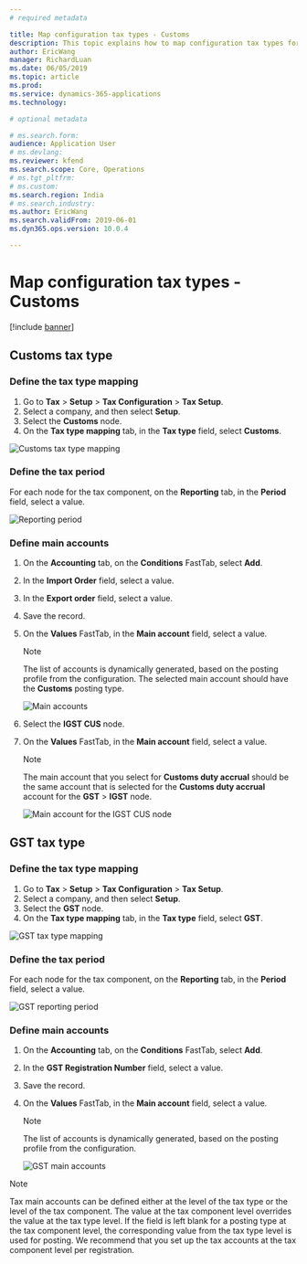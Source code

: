 ```yaml
---
# required metadata

title: Map configuration tax types - Customs
description: This topic explains how to map configuration tax types for customs.
author: EricWang
manager: RichardLuan
ms.date: 06/05/2019
ms.topic: article
ms.prod: 
ms.service: dynamics-365-applications
ms.technology: 

# optional metadata

# ms.search.form: 
audience: Application User
# ms.devlang: 
ms.reviewer: kfend
ms.search.scope: Core, Operations
# ms.tgt_pltfrm: 
# ms.custom: 
ms.search.region: India
# ms.search.industry: 
ms.author: EricWang
ms.search.validFrom: 2019-06-01
ms.dyn365.ops.version: 10.0.4

---
```


# Map configuration tax types - Customs

[!include [banner](../includes/banner.md)]

## Customs tax type 

### Define the tax type mapping

1. Go to **Tax** \> **Setup** \> **Tax Configuration** \> **Tax Setup**.
2. Select a company, and then select **Setup**.
3. Select the **Customs** node.
4. On the **Tax type mapping** tab, in the **Tax type** field, select **Customs**.

![Customs tax type mapping](media/custom-duty.png)

### Define the tax period

For each node for the tax component, on the **Reporting** tab, in the **Period** field, select a value.

![Reporting period](media/reporting-period.png)

### Define main accounts

1. On the **Accounting** tab, on the **Conditions** FastTab, select **Add**.
2. In the **Import Order** field, select a value.
3. In the **Export order** field, select a value.
4. Save the record.
5. On the **Values** FastTab, in the **Main account** field, select a value.

    > [!NOTE]
    > The list of accounts is dynamically generated, based on the posting profile from the configuration. The selected main account should have the **Customs** posting type.

    ![Main accounts](media/main-accounts.png)

6. Select the **IGST CUS** node.
7. On the **Values** FastTab, in the **Main account** field, select a value.

    > [!NOTE]
    > The main account that you select for **Customs duty accrual** should be the same account that is selected for the **Customs duty accrual** account for the **GST** \> **IGST** node.

    ![Main account for the IGST CUS node](media/IGST-CUS.png)

## GST tax type

### Define the tax type mapping

1. Go to **Tax** \> **Setup** \> **Tax Configuration** \> **Tax Setup**.
2. Select a company, and then select **Setup**.
3. Select the **GST** node.
4. On the **Tax type mapping** tab, in the **Tax type** field, select **GST**.

![GST tax type mapping](media/gst-tax-type-mapping.png)

### Define the tax period

For each node for the tax component, on the **Reporting** tab, in the **Period** field, select a value.

![GST reporting period](media/gst-reporting-period.png)

### Define main accounts

1. On the **Accounting** tab, on the **Conditions** FastTab, select **Add**.
2. In the **GST Registration Number** field, select a value.
3. Save the record.
4. On the **Values** FastTab, in the **Main account** field, select a value.

    > [!NOTE]
    > The list of accounts is dynamically generated, based on the posting profile from the configuration.

    ![GST main accounts](media/gst-main-accounts.png)

> [!NOTE]
> Tax main accounts can be defined either at the level of the tax type or the level of the tax component. The value at the tax component level overrides the value at the tax type level. If the field is left blank for a posting type at the tax component level, the corresponding value from the tax type level is used for posting. We recommend that you set up the tax accounts at the tax component level per registration.
